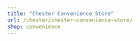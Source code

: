```yaml
---
title: "Chester Convenience Store"
url: /chester/chester-convenience-store/
shop: convenience
---
```


